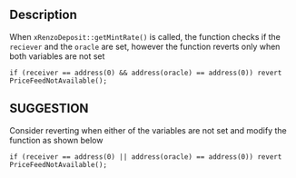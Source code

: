 ## Description

When `xRenzoDeposit::getMintRate()` is called, the function checks if the `reciever` and the `oracle` are set, however the function reverts only when both variables are not set

```solidity
if (receiver == address(0) && address(oracle) == address(0)) revert PriceFeedNotAvailable();
```

## SUGGESTION

Consider reverting when either of the variables are not set and modify the function as shown below

```solidity
if (receiver == address(0) || address(oracle) == address(0)) revert PriceFeedNotAvailable();
```